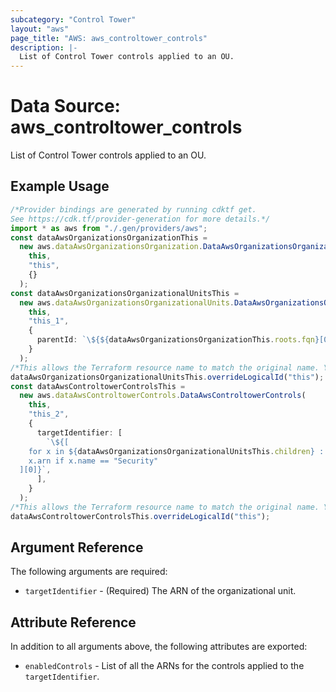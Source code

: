```yaml
---
subcategory: "Control Tower"
layout: "aws"
page_title: "AWS: aws_controltower_controls"
description: |-
  List of Control Tower controls applied to an OU.
---
```


# Data Source: aws\_controltower\_controls

List of Control Tower controls applied to an OU.

## Example Usage

```typescript
/*Provider bindings are generated by running cdktf get.
See https://cdk.tf/provider-generation for more details.*/
import * as aws from "./.gen/providers/aws";
const dataAwsOrganizationsOrganizationThis =
  new aws.dataAwsOrganizationsOrganization.DataAwsOrganizationsOrganization(
    this,
    "this",
    {}
  );
const dataAwsOrganizationsOrganizationalUnitsThis =
  new aws.dataAwsOrganizationsOrganizationalUnits.DataAwsOrganizationsOrganizationalUnits(
    this,
    "this_1",
    {
      parentId: `\${${dataAwsOrganizationsOrganizationThis.roots.fqn}[0].id}`,
    }
  );
/*This allows the Terraform resource name to match the original name. You can remove the call if you don't need them to match.*/
dataAwsOrganizationsOrganizationalUnitsThis.overrideLogicalId("this");
const dataAwsControltowerControlsThis =
  new aws.dataAwsControltowerControls.DataAwsControltowerControls(
    this,
    "this_2",
    {
      targetIdentifier: [
        `\${[
    for x in ${dataAwsOrganizationsOrganizationalUnitsThis.children} :
    x.arn if x.name == "Security"
  ][0]}`,
      ],
    }
  );
/*This allows the Terraform resource name to match the original name. You can remove the call if you don't need them to match.*/
dataAwsControltowerControlsThis.overrideLogicalId("this");

```

## Argument Reference

The following arguments are required:

* `targetIdentifier` - (Required) The ARN of the organizational unit.

## Attribute Reference

In addition to all arguments above, the following attributes are exported:

* `enabledControls` - List of all the ARNs for the controls applied to the `targetIdentifier`.
